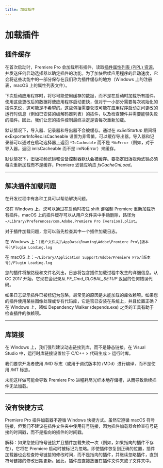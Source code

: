 ```yaml
---
title: 加载插件
---
```

# 加载插件

## 插件缓存

在首次启动时，Premiere Pro 会加载所有插件，读取[插件属性列表 (PiPL) 资源](../../resources/pipl-resource)，并发送任何启动选择器以确定插件的功能。为了加快后续应用程序的启动速度，它会将这些功能中的一部分保存在我们称为插件缓存的地方（Windows 上的注册表，macOS 上的属性列表文件）。

下次启动应用程序时，将尽可能使用缓存的数据，而不是在启动时加载所有插件。使用这些更改后的数据将使应用程序启动更快，但对于一小部分需要每次初始化的插件来说，这可能是不希望的。这些包括需要获取可能在应用程序启动之间更改的运行时信息（例如已安装的编解码器列表）的插件，以及检查硬件并需要能够失败的插件。因此，我们让您的插件控制最终决定是否每次重新加载。

默认情况下，导入器、记录器和导出器不会被缓存。通过在 *exSelStartup* 期间将 exExporterInfoRec.isCacheable 设置为非零值，可以缓存导出器。导入器和记录器可以通过在启动选择器上返回 `*IsCacheable` 而不是 `*NoError`（例如，对于导入器，返回 imIsCacheable 而不是 imNoError）来缓存。

默认情况下，旧版视频滤镜和设备控制器默认会被缓存。要指定旧版视频滤镜必须每次重新加载而不是缓存，Premiere 滤镜应响应 *fsCacheOnLoad*。

---

## 解决插件加载问题

在开发过程中有各种工具可以帮助解决问题。

仅在 Windows 上，您可以通过在启动时按住 shift 键强制 Premiere 重新加载所有插件。macOS 上的插件缓存可以从用户文件夹中手动删除，路径为 `~/Library/Preferences/com.Adobe.Premiere Pro [version].plist`。

对于插件加载问题，您可以首先检查其中一个插件加载日志。

在 Windows 上：`[用户文件夹]\AppData\Roaming\Adobe\Premiere Pro\[版本号]\Plugin Loading.log`

在 macOS 上：`~/Library/Application Support/Adobe/Premiere Pro/[版本号]/Plugin Loading.log`

您的插件将按路径和文件名列出，日志将包含插件加载过程中发生的详细信息。从 CC 2017 开始，它现在会记录从 *PF_Cmd_GLOBAL_SETUP* 返回的任何错误代码。

如果日志显示插件已被标记为忽略，最常见的原因是未能加载的库依赖项。如果您的插件使用某些图像处理或专有代码库，它是否已安装在系统上，并且位置正确？在 Windows 上，诸如 Dependency Walker (depends.exe) 之类的工具有助于检查插件的依赖项。

---

## 库链接

在 Windows 上，我们强烈建议动态链接到库，而不是静态链接。在 Visual Studio 中，运行时库链接设置位于 C/C++ > 代码生成 > 运行时库。

我们要求开发者使用 /MD 标志（或用于调试版本的 /MDd）进行编译，而不是使用 /MT 标志。

未能这样做可能会导致 Premiere Pro 进程耗尽光纤本地存储槽，从而导致后续插件无法加载。

---

## 没有快捷方式

Premiere Pro 插件加载器不遵循 Windows 快捷方式。虽然它遵循 macOS 符号链接，但我们不建议在插件文件夹中使用符号链接，因为插件加载器会检查符号链接的时间戳，而不是指向的插件的时间戳。

解释：如果您使用符号链接并且插件加载失败一次（例如，如果指向的插件不存在），它将在 Premiere 启动时被标记为忽略。即使插件恢复到正确的位置，插件加载器也会检查符号链接的修改时间，而不是指向的插件，并继续忽略插件，直到符号链接的修改日期更新。因此，插件应直接放置在插件文件夹或子文件夹中。
